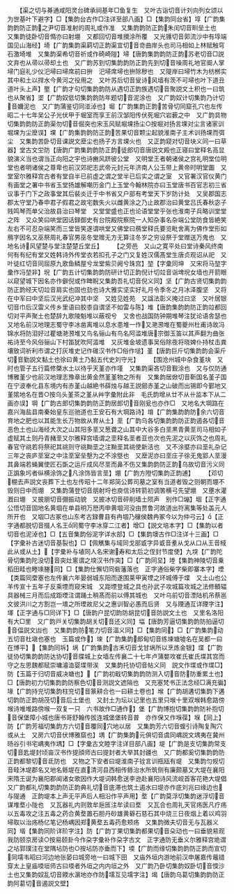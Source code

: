 <!-- { "loadSidebar": true } -->
　　【渠之切与朞通咸阳灵台碑承祠基年□鱼复生　又叶古诣切音计刘向列女颂以为世基叶下避字】□【集韵台古作□注详至部八画】□【集韵同台省】埻【广韵集韵韵防正韵之尹切音准射的周礼或作准　又集韵韵防正韵朱闰切音甽垒土也　又集韵徒卧切音憜亦曰射堋　又都回切音堆攅涂所覆　又光镬切音郭流沙中有埻端国见山海经】埼【广韵集韵渠羁切正韵渠宜切音竒曲岸头也司马相如上林赋触穹石激埼堆　又集韵渠希切音祈或作碕崎隑】埽【唐韵集韵韵防正韵苏老切音□説文弃也从帚以帚却土也　又广韵苏到切集韵韵防正韵先到切音噪周礼地官阍人掌埽门庭礼少仪汜埽曰埽席前曰拚　汜埽席埽也拚除秽也　又隄岸曰埽竹木为枋桞实其中和土以捍水今黄河之役用之　又叶苏后切音叟诗风墙有茨不可埽也叶下道丑道叶头上声】埾【广韵才句切集韵韵防从遇切正韵族遇切音聚説文土积也一曰筑也从聚省】埿【广韵奴低切集韵韵防年题切音泥涂也　又广韵奴计切集韵乃计切音嬭泥也　又广韵蒲鉴切同湴淖也】堀【广韵集韵正韵苦骨切同窟孔穴也左传昭二十七年吴公子光伏甲于堀室而享王前汉邹阳传伏死堀穴岩薮之中　又广韵具物切集韵韵防正韵渠勿切音倔突也宋玉风赋堀堁扬尘○按堀对扬言堁对尘言诸家训堀堁为尘塺误】堁【广韵集韵韵防正韵苦果切音颗尘起貌淮南子主术训扬堁而弭尘　又集韵苦卧切音课説文塺尘也扬子方言堁火也　又正韵窥对切音块义同一曰草器】堂古文坣防【唐韵广韵集韵韵防正韵徒郎切音唐説文殿也正寝曰堂释名高显貌演义当也谓当正向阳之宇也诗豳风跻彼公堂　又明堂王者朝诸侯之宫礼明堂位明堂也者明诸侯之尊卑也前汉郊祀志武帝元封元年济南人公玉带上黄帝时明堂圗　又堂室尔雅释宫古者有堂自半已前虚之谓之堂半已后实之谓之室　又官署汉官仪黄门有画堂之署中书省玉堂扬雄解嘲历金门上玉堂今翰林院亦曰玉堂唐书百官志初三省议事于门下之政事堂其后裴炎迁于中书省又户部有考堂天下岁防计处　又吴郡国志郡太守堂乃春申君子假君之故宅数失火以雌黄涂之乃止故郡治曰黄堂吕氏春秋宓子贱鸣琴而单父治故县治曰琴堂　又堂堂盛也正也论语堂堂乎张也淮南子兵略训堂堂之阵　又众笑曰哄堂因话録御史有台院殿院察院一人知杂事名杂端公堂防食皆絶笑左右不可忍杂端笑而三堂皆笑遂谓哄堂又佛堂曰鴈堂释氏要览毗舍离为佛作堂形如鴈字因名又巫祭周礼春官男巫冬堂赠无方无算注冬岁之穷设祭于堂赠送万鬼也　又地名诗风望楚与堂注楚楚丘堂丘】
　　【之旁邑　又山之寛平处曰堂诗秦风终南何有有纪有堂又姓韩诗外传堂衣若扣孔子之门又复姓汉儒髙堂生唐贞观诏从祀　又叶徒红切音同屈原九歌鱼鳞屋兮龙堂紫贝阙兮珠宫】堃【字彚同坤　又宋将马堃字彚作冯堃非】堄【广韵五计切集韵韵防研计切正韵倪计切竝音诣埤堄女墙也开箭眼以窥望城下因名亦作僻倪或作睥睨又集韵吾礼切音倪义同】坚【广韵古贤切集韵韵防正韵经天切竝音肩实也固也劲也诗大雅实坚实好礼月令季冬之月冰泽腹坚　又将在中军曰中坚后汉光武纪冲其中坚　又姓见姓苑　又諡法彰义掩过曰坚　又叶居银切音巾后汉雷义传乡里语曰胶桼自谓坚不如雷与陈】堆【唐韵集韵韵防正韵竝都回切对平声聚土也楚辞九歌陵魁堆以蔽视兮　又舍也战国防钟期堆琴注犹论语舎瑟也又地名前汉地理志蜀守李冰凿离堆以息水患堆一作又滟滪堆在蜀夔州杜甫诗故冯锦水将防泪好过瞿塘滟滪堆又鸟名骊山有鸟名阿滥堆唐宗御玉笛以其声翻为曲张祐诗至今风俗骊山下村笛犹吹阿滥堆　又灰堆金坡遗事吴俗除夜将晓婢仆持杖击粪壤致词祈利市谓之打灰堆史记作碓汉书作□俗作塠】堇【唐韵巨斤切集韵韵会渠斤切音勤説文黏土也徐曰黄土乃黏五代史刘守光】
　　【围沧州城中杂食堇块　又时也管子五行篇修槩水土以待乎天堇亦作墐　又集韵渠吝切音觐涂也　又与仅防通博雅堇少也前汉地理志豫章出黄金然堇堇物之所有　又集韵居焮切音靳国名堇子国在宁波奉化县东境内有赤堇山越絶书薛烛与越王説劒赤堇之山破而出锡即今鄞地又堇隂地名在晋○按乌头堇茶之堇从艸字彚附此非　毛氏韵增从廿不从卄监本下从二画亦误】堈【广韵古郎切集韵韵防正韵居郎切音刚瓮也亦作□　又地名大堈路在嘉兴海盐县南秦始皇东巡驰道也王安石有大堈路诗】堉【广韵集韵韵防余六切音育地之肥也以其能生长万物故从育从土】垩【广韵乌各切集韵韵防正韵遏各切音恶色土也山海经大次之山其阳多垩又葱聋之山其中大谷多白垩黒青黄垩司马相如子虚赋其土则丹青赭垩又尔雅释宫墙谓之垩释名垩者亚也次也先泥之以灰饰之也周礼春官守祧若将祭祀其祧则守祧黝垩之注黝垩其祧使新洁也　又不涂塈亦曰垩礼杂记三年之丧庐垩室之中注垩室垒墼为之不涂墍也　又塺泥亦曰垩庄子徐无鬼郢人垩漫其鼻端若蝇翼使匠石斲之运斤成风尽垩而鼻不伤又集韵韵防正韵乌故切音污义同　正譌象圬者纵横涂饰之凡涂饰皆言垩】堋【广韵方隥切集韵正韵逋】
　　【邓切棚去声説文丧葬下土也左传昭十二年郑简公葬司墓之室有当道者毁之则朝而堋不毁则日中而堋　又集韵蒲登切音朋射埒也庾信诗转箭初调筈横弓先望堋　又壅水灌漑曰堋　又披朋切音弸振动貌　又披冰切音砰削墙土陨声　别作□塴】堌【正字通公悟切音固地名黄堌在单县明万厯丙申黄堌河没由贾鲁河故道出符离集等处盖元人所开也　又堌□古冢也山东考古録曹县有冉堌乃穰侯魏冉冢今以为仲弓云】【正字通都脱切音掇人名王同蜀守李冰穿二江者】增□【説文培本字】□【集韵以者切音也泥淖也】□【五音集韵俗泥字详水部】□【集韵墺古作□注详十三画】□【字彚补古迷切音基裂也】□【佩觽集与域同戈部戜字异戜音耊从戈从口从王音棫此从或从土】【字彚补与埴同人名宋谢寿和太后之侄封节度使】九堗【广韵陀骨切集韵陀没切音突灶窻谓之堗汉书作突】□【广韵同圼】堘【集韵神陵切音乗稻田畦也畻塖塍同】□【集韵仕懈切同砦藩落也　正字通俗柴字柴即寨本字】堙【类篇同垔塞也左传襄六年晏弱城东阳而遂围莱甲寅堙之环城傅于堞　又土山也公羊传宣十五年子反乘堙而窥宋城　又距堙登城之具也孙武子攻城篇攻城之法修轒辒具器械三月而后成距堙注谓踊土稍髙而前以傅其城也　又叶乌前切音湮陆机吊蔡邕文彼洪川之方割岂一墤之所堙故尼父之惠训智必愚而后贤　又与陻通互详陻字注】堚【正字通与□同详下】□【唐韵户昆切韵防胡昆切音防説文土也　又里名洛阳有大□里　又广韵戸关切集韵胡关切音还义同】堛【唐韵芳逼切集韵韵防拍逼切音偪説文凷也　又集韵韵防笔力切音湢义同】□【集韵同】□【广韵集韵动五切音杜塡也塞也　玉篇或作】堜【广韵集韵郎甸切音练堜塘墟名在吴都一曰在博平】【集韵同坼】埚【广韵集韵古禾切音戈甘埚所以烹炼金银】堞【广韵徒协切集韵韵防达协切音牒城上女墙左传襄二十七年卢蒲嫳攻崔氏崔氏堞其宫而守之左思魏都赋崇墉濬洫婴堞带涘　又集韵托协切音帖义同　説文作堞或作堞□】防【玉篇于归切音威决塘也】【广韵初戢切集韵韵防测入切音防防重累土也】□【唐韵初力切集韵韵防察色切音测説文遮隔也　又充塞梵书正法念经□满充徧】堟【广韵持兖切集韵柱兖切音篆耕合也一曰耕土卷也】堠【广韵胡遘切集韵下遘切韵防正韵胡茂切音后土堡也　又封土为坛以记里也五里只堠十里双堠韩愈路傍堠诗堆堆路傍堠一双复一只　六书故作□通作】堡【广韵博抱切集韵韵防补抱切音保堡障小城也唐书哥舒翰传拔连城堡堡转音普　亦作保又作堢葆】堢【同上】防【广韵芳福切集韵方六切音覆同穴地以居　又集韵芳六切音蝮引诗陶复陶穴或从土　又房六切音伏博雅窟也】堣【广韵集韵元俱切音虞同嵎説文堣夷在冀州旸谷引书宅嵎夷作堣】□【字彚古文睦字注详目部八画】堤【广韵是支切集韵常支切音匙堤封顷亩汉书作提顔师古曰提封者大举其封疆也　又广韵都奚切集韵韵防正韵都黎切音氐防也　又物之下安者曰堤淮南子铨言训甁瓯有堤　又集韵匀规切音畦沐堤郡名又地名鲧堤在直清河县西相传鲧治水所筑侧有廉颇墓又大堤在襄阳宋隋王诞为襄阳郡闻诸女歌因作大堤词韩愈送李逊赴襄阳诗风流岘首客花艳大堤倡　又广韵都礼切集韵韵防正韵典礼切音底滞也筑土遏水曰堤亦作底刘兆曰缘边也与隄通　正韵堤本上声无平声后人相沿作平声用】堥【广韵莫浮切集韵迷浮切音谋堆堥小陇也　又瓦器礼内则敦牟巵匜注牟读曰堥　又瓦合也周礼天官疡医凡疗疡以五毒攻之注五毒之药合黄堥置石胆丹砂雄黄礜石慈石其中烧三日夜烟上着以鸡羽埽取以治疡杨亿笔记杨嵎因郑黄堥五毒药愈颊疡　又集韵微夫切音无与瓦器义同】堦【集韵同阶详阶字注】防【广韵丁果切集韵都果切音朵动也一曰垂貌易观我防颐京房读○按易颐卦今作朶字彚补作朶字古文　正字通防无垂义尔雅释宫垝谓之坫郭璞注在堂隅坫防也○按坫防亦垂而下】堧【广韵而缘切集韵韵防正韵而宣切同壖韦昭曰河边地张晏曰城旁地一曰城下田　又庙外垣内游地前汉申屠嘉传鼂错穿太上皇庙堧垣师古曰堧者外垣之内内垣之外　又广韵乃卧切集韵奴卧切音愞沙土也又集韵奴乱切音餪水濵地亦作防壖互见壖字注】堨【唐韵乌葛切集韵韵防正韵阿葛切音遏説文壁】
